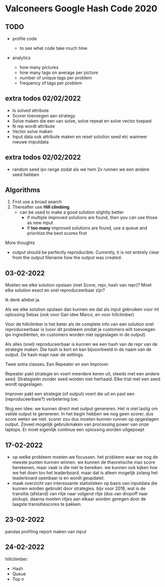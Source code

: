 # Valconeers Google Hash Code 2020

## TODO

- profile code
  - to see what code take much time 

- analytics
  - how many pictures
  - how many tags on average per picture
  - number of unique tags per problem
  - frequency of tags per problem


## extra todos 02/02/2022

- Is solved attribute
- Scorer toevoegen aan strategy
- Solve maken die een van solve, solve repeat en solve vector toepast
- N rep wordt attribute
- Vector solve maken
- Input data ook attribute maken en reset solution seed etc wanneer nieuwe imputdata

## extra todos 02/02/2022

- random seed ipv range zodat als we hem 2x runnen we een andere seed hebben

## Algorithms

1. First use a broad search
2. Thereafter use **Hill climbing**
   - can be used to make a good solution slightly better
     - if multiple improved solutions are found, then you can use those as new input
     - if __too many__ improved solutions are found, use a queue and prioritize the best scores first

More thoughts
- output should be perfectly reproducible. Currently, it is not entirely clear from the output filename how the output was created.

## 03-02-2022

Moeten we elke solution opslaan (met
Score, repr, hash van repr)?
Moet elke solution exact en snel reproduceerbaar zijn?

Ik denk allebei ja.

Als we elke solution opslaan dan kunnen we dat als input gebruiken voor ml oplossing Sebas (ook voor Gan idee Marco, en voor hillclimber)

Voor de hillclimber is het beter als de complete info van een solution snel reproduceerbaar is (voor dit probleem omdat je customers wilt toevoegen ipv ingrediënten, en customers worden niet opgeslagen in de output)

Als alles (snel) reproduceerbaar is kunnen we een hash van de repr van de strategie maken. Die hash is kort en kan bijvoorbeeld in de naam van de output. De hash mapt naar de settings.

Twee extra classes. Een Repeater en een Improver.

Repeater pakt strategie en voert meerdere keren uit, steeds met een andere seed. Strategieën zonder seed worden niet herhaald. Elke trial met een seed wordt opgeslagen.

Improver pakt een strategie (of output) voert die uit en past een (reproduceerbare?) verbetering toe.

Nog een idee: we kunnen direct met output genereren. Het is niet lastig om valide output te genereren. In het begin hebben we nog geen scorer, dus score weten we niet.  scorer zou dus moeten kunnen runnen op opgeslagen output. Zoveel mogelijk gebruikmaken van processing power van onze laptops. Er moet eigenlijk continue een oplossing worden uitgepoept


## 17-02-2022

- op welke probleem moeten we focussen. het probleem waar we nog de meeste punten kunnen winnen. we kunnen de theoretische max score berekenen, maar vaak is die niet te bereiken. we kunnen ook kijken hoe we het doen tov het leaderboard. maar dat is alleen mogelijk zolang het leaderboard openbaar is en wordt geupdatet.
- maak overzicht van interessante statistieken op basis van inputdata die kunnen worden gebruikt door strategies. bijv voor 2018, wat is de transitie (afstand) van ritje naar volgend ritje (dus van dropoff naar pickup). daarna moeten ritjes aan elkaar worden geregen door de laagste tranisitiescores te pakken.

## 23-02-2022

pandas profiling report maken van input

## 24-02-2022

hillcliimber:
- Hash
- Queue
- Top n
